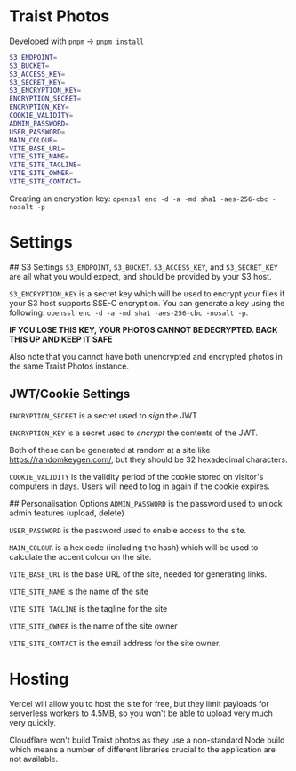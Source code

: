 # Traist Photos

Developed with `pnpm` -> `pnpm install`

```bash
S3_ENDPOINT=
S3_BUCKET=
S3_ACCESS_KEY=
S3_SECRET_KEY=
S3_ENCRYPTION_KEY=
ENCRYPTION_SECRET=
ENCRYPTION_KEY=
COOKIE_VALIDITY=
ADMIN_PASSWORD=
USER_PASSWORD=
MAIN_COLOUR=
VITE_BASE_URL=
VITE_SITE_NAME=
VITE_SITE_TAGLINE=
VITE_SITE_OWNER=
VITE_SITE_CONTACT=
```

Creating an encryption key:
`openssl enc -d -a -md sha1 -aes-256-cbc -nosalt -p`

# Settings

## S3 Settings
`S3_ENDPOINT`, `S3_BUCKET`. `S3_ACCESS_KEY`, and `S3_SECRET_KEY` are all what you would expect, and should be provided by your S3 host.

`S3_ENCRYPTION_KEY` is a secret key which will be used to encrypt your files if your S3 host supports SSE-C encryption. You can generate a key using the following: `openssl enc -d -a -md sha1 -aes-256-cbc -nosalt -p`.

**IF YOU LOSE THIS KEY, YOUR PHOTOS CANNOT BE DECRYPTED. BACK THIS UP AND KEEP IT SAFE**

Also note that you cannot have both unencrypted and encrypted photos in the same Traist Photos instance.

## JWT/Cookie Settings

`ENCRYPTION_SECRET` is a secret used to _sign_ the JWT

`ENCRYPTION_KEY` is a secret used to _encrypt_ the contents of the JWT.

Both of these can be generated at random at a site like https://randomkeygen.com/, but they should be 32 hexadecimal characters.

`COOKIE_VALIDITY` is the validity period of the cookie stored on visitor's computers in days. Users will need to log in again if the cookie expires.

## Personalisation Options
`ADMIN_PASSWORD` is the password used to unlock admin features (upload, delete)

`USER_PASSWORD` is the password used to enable access to the site.

`MAIN_COLOUR` is a hex code (including the hash) which will be used to calculate the accent colour on the site.

`VITE_BASE_URL` is the base URL of the site, needed for generating links.

`VITE_SITE_NAME` is the name of the site

`VITE_SITE_TAGLINE` is the tagline for the site

`VITE_SITE_OWNER` is the name of the site owner

`VITE_SITE_CONTACT` is the email address for the site owner.

# Hosting

Vercel will allow you to host the site for free, but they limit payloads for serverless workers to 4.5MB, so you won't be able to upload very much very quickly.

Cloudflare won't build Traist photos as they use a non-standard Node build which means a number of different libraries crucial to the application are not available.
